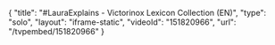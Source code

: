 {
    "title": "#LauraExplains - Victorinox Lexicon Collection (EN)",
    "type": "solo",
    "layout": "iframe-static",
    "videoId": "151820966",
    "url": "\/tvpembed\/151820966"
}